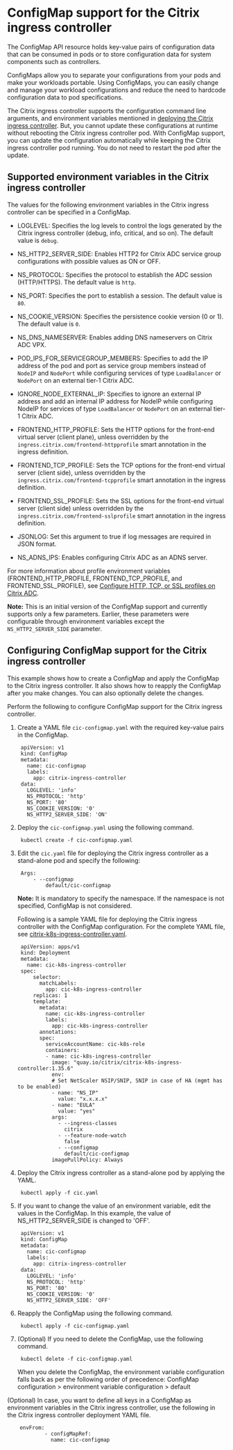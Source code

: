 # ConfigMap support for the Citrix ingress controller

The ConfigMap API resource holds key-value pairs of configuration data that can be consumed in pods or to store configuration data for system components such as controllers.

ConfigMaps allow you to separate your configurations from your pods and make your workloads portable. Using ConfigMaps, you can easily change and manage your workload configurations and reduce the need to hardcode configuration data to pod specifications.

The Citrix ingress controller supports the configuration command line arguments, and environment variables mentioned in [deploying the Citrix ingress controller](https://github.com/citrix/citrix-k8s-ingress-controller/blob/master/deployment/baremetal/README.md). But, you cannot update these configurations at runtime without rebooting the Citrix ingress controller pod. With ConfigMap support, you can update the configuration automatically while keeping the Citrix ingress controller pod running. You do not need to restart the pod after the update.

## Supported environment variables in the Citrix ingress controller

The values for the following environment variables in the Citrix ingress controller can be specified in a ConfigMap.

- LOGLEVEL: Specifies the log levels to control the logs generated by the Citrix ingress controller (debug, info, critical, and so on). The default value is `debug`.

- NS_HTTP2_SERVER_SIDE: Enables HTTP2 for Citrix ADC service group configurations with possible values as ON or OFF.

- NS_PROTOCOL: Specifies the protocol to establish the ADC session (HTTP/HTTPS). The default value is `http`.

- NS_PORT: Specifies the port to establish a session. The default value is `80`.

- NS_COOKIE_VERSION: Specifies the persistence cookie version (0 or 1). The default value is `0`.

- NS_DNS_NAMESERVER: Enables adding DNS nameservers on Citrix ADC VPX.

- POD_IPS_FOR_SERVICEGROUP_MEMBERS: Specifies to add the IP address of the pod and port as service group members instead of `NodeIP` and `NodePort` while configuring services of type `LoadBalancer` or `NodePort` on an external tier-1 Citrix ADC.

- IGNORE_NODE_EXTERNAL_IP: Specifies to ignore an external IP address and add an internal IP address for NodeIP while configuring NodeIP for services of type `LoadBalancer` or `NodePort` on an external tier-1 Citrix ADC.

- FRONTEND_HTTP_PROFILE: Sets the HTTP options for the front-end virtual server (client plane), unless overridden by the `ingress.citrix.com/frontend-httpprofile` smart annotation in the ingress definition.

- FRONTEND_TCP_PROFILE: Sets the TCP options for the front-end virtual server (client side), unless overridden by the `ingress.citrix.com/frontend-tcpprofile` smart annotation in the ingress definition.

- FRONTEND_SSL_PROFILE: Sets the SSL options for the front-end virtual server (client side) unless overridden by the `ingress.citrix.com/frontend-sslprofile` smart annotation in the ingress definition.

- JSONLOG: Set this argument to true if log messages are required in JSON format.

- NS_ADNS_IPS: Enables configuring Citrix ADC as an ADNS server.

For more information about profile environment variables (FRONTEND_HTTP_PROFILE, FRONTEND_TCP_PROFILE, and FRONTEND_SSL_PROFILE), see [Configure HTTP, TCP, or SSL profiles on Citrix ADC](https://developer-docs.citrix.com/projects/citrix-k8s-ingress-controller/en/latest/configure/profiles/).

**Note:**
This is an initial version of the ConfigMap support and currently supports only a few parameters. Earlier, these parameters were configurable through environment variables except the `NS_HTTP2_SERVER_SIDE` parameter.

## Configuring ConfigMap support for the Citrix ingress controller

This example shows how to create a ConfigMap and apply the ConfigMap to the Citrix ingress controller. It also shows how to reapply the ConfigMap after you make changes. You can also optionally delete the changes.

Perform the following to configure ConfigMap support for the Citrix ingress controller.

1. Create a YAML file `cic-configmap.yaml` with the required key-value pairs in the ConfigMap.

        apiVersion: v1
        kind: ConfigMap
        metadata:
          name: cic-configmap
          labels:
            app: citrix-ingress-controller
        data:
          LOGLEVEL: 'info'
          NS_PROTOCOL: 'http'
          NS_PORT: '80'
          NS_COOKIE_VERSION: '0'
          NS_HTTP2_SERVER_SIDE: 'ON'
          

2. Deploy the `cic-configmap.yaml` using the following command.

        kubectl create -f cic-configmap.yaml

3. Edit the `cic.yaml` file for deploying the Citrix ingress controller as a stand-alone pod and specify the following:

        Args:
            - --configmap
                default/cic-configmap
  
    **Note:** It is mandatory to specify the namespace. If the namespace is not specified, ConfigMap is not considered.
    
    Following is a sample YAML file for deploying the Citrix ingress controller with the ConfigMap configuration. For the complete YAML file, see [citrix-k8s-ingress-controller.yaml](https://github.com/citrix/citrix-k8s-ingress-controller/blob/master/deployment/baremetal/citrix-k8s-ingress-controller.yaml).
  

        apiVersion: apps/v1
        kind: Deployment
        metadata:
          name: cic-k8s-ingress-controller
        spec:
            selector:
              matchLabels:
                app: cic-k8s-ingress-controller
            replicas: 1
            template:
              metadata:
                name: cic-k8s-ingress-controller
                labels:
                  app: cic-k8s-ingress-controller
              annotations:
              spec: 
                serviceAccountName: cic-k8s-role
                containers:
                - name: cic-k8s-ingress-controller
                  image: "quay.io/citrix/citrix-k8s-ingress-controller:1.35.6"
                  env:
                  # Set NetScaler NSIP/SNIP, SNIP in case of HA (mgmt has to be enabled) 
                  - name: "NS_IP"
                    value: "x.x.x.x"
                  - name: "EULA"
                    value: "yes"
                  args:
                    - --ingress-classes
                      citrix
                    - --feature-node-watch
                      false
                    - --configmap
                      default/cic-configmap
                  imagePullPolicy: Always

4. Deploy the Citrix ingress controller as a stand-alone pod by applying the YAML.

        kubectl apply -f cic.yaml

5. If you want to change the value of an environment variable, edit the values in the ConfigMap. In this example, the value of NS_HTTP2_SERVER_SIDE is changed to 'OFF'.

        apiVersion: v1
        kind: ConfigMap
        metadata:
          name: cic-configmap
          labels:
            app: citrix-ingress-controller
        data:
          LOGLEVEL: 'info'
          NS_PROTOCOL: 'http'
          NS_PORT: '80'
          NS_COOKIE_VERSION: '0'
          NS_HTTP2_SERVER_SIDE: 'OFF'

6. Reapply the ConfigMap using the following command.

        kubectl apply -f cic-configmap.yaml

7. (Optional) If you need to delete the ConfigMap, use the following command.

        kubectl delete -f cic-configmap.yaml

    When you delete the ConfigMap, the environment variable configuration falls back as per the following order of precedence:
    ConfigMap configuration > environment variable configuration > default

(Optional) In case, you want to define all keys in a ConfigMap as environment variables in the Citrix ingress controller, use the following in the Citrix ingress controller deployment YAML file.

        envFrom:
                - configMapRef: 
                  name: cic-configmap
